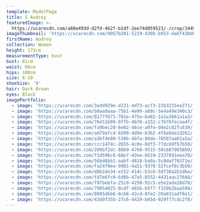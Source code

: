 ```yaml
---
template: ModelPage
title: S Audrey
featuredImage: >-
  https://ucarecdn.com/a88e493d-d2fd-4b2f-b1df-2ee74d059521/-/crop/2449x1357/0,0/-/preview/
imageThumbnail: 'https://ucarecdn.com/9057b201-5219-430b-b953-da6f430d0316/'
firstName: Audrey
collection: Women
height: 171cm
measurementType: bust
bust: 81cm
waist: 66cm
hips: 100cm
size: 8-10
shoeSize: '9'
hair: Dark Brown
eyes: Black
imagePortfolio:
  - image: 'https://ucarecdn.com/3add929e-d131-4d73-acf3-22b3215ee271/'
  - image: 'https://ucarecdn.com/b0aa9aaa-75b1-4e09-a88c-5e4a49e340c3/'
  - image: 'https://ucarecdn.com/8177f671-781e-475e-ba62-1a1a3661a1a3/'
  - image: 'https://ucarecdn.com/76e51b09-8ffb-4b78-a152-c7676fecaa4f/'
  - image: 'https://ucarecdn.com/fa9bec20-6e02-46ce-a0fe-d4e2c82fc639/'
  - image: 'https://ucarecdn.com/ad79afc4-0200-4d9e-b3b2-4f8a0da1d262/'
  - image: 'https://ucarecdn.com/a3bf4e80-538b-4bfa-80de-78507aa61a1a/'
  - image: 'https://ucarecdn.com/ccc1474c-2655-4c0e-8df3-77dc69fb7b50/'
  - image: 'https://ucarecdn.com/209bf2dc-88b9-4760-9515-50cb879658b9/'
  - image: 'https://ucarecdn.com/f1d596c6-68e7-42ee-b619-2337891eea70/'
  - image: 'https://ucarecdn.com/56bd6bb1-aabf-4818-ba0a-5c0daf78371e/'
  - image: 'https://ucarecdn.com/fa24f9ee-9981-4a51-9378-52fcef8c3b50/'
  - image: 'https://ucarecdn.com/d8b2de34-e252-414c-b3c6-5df38a2b1d6a/'
  - image: 'https://ucarecdn.com/fd7e6fc0-6d8b-47a5-8552-4431aac27668/'
  - image: 'https://ucarecdn.com/f8fbebfa-25c0-4250-92c5-e5e2ada28d78/'
  - image: 'https://ucarecdn.com/79854025-0cdf-401b-b5f7-f329b2baa599/'
  - image: 'https://ucarecdn.com/8005dbb6-8cb6-42cd-8fe2-20a031adf8e1/'
  - image: 'https://ucarecdn.com/43d0f35b-27c6-4429-b65d-929ff7cdc2f0/'
---
```


